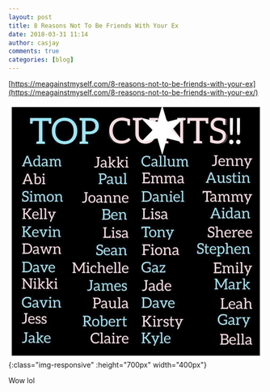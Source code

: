 ```yaml
---
layout: post
title: 8 Reasons Not To Be Friends With Your Ex
date: 2018-03-31 11:14
author: casjay
comments: true
categories: [blog]
---
```


[https://meagainstmyself.com/8-reasons-not-to-be-friends-with-your-ex](https://meagainstmyself.com/8-reasons-not-to-be-friends-with-your-ex/)  

![Image](https://raw.githubusercontent.com/malaks-us/jason/master/wp-content/uploads/2018/03/wp-15225091688618885393289250258797.jpg){:class="img-responsive" :height="700px" width="400px"}  
  
Wow lol  
